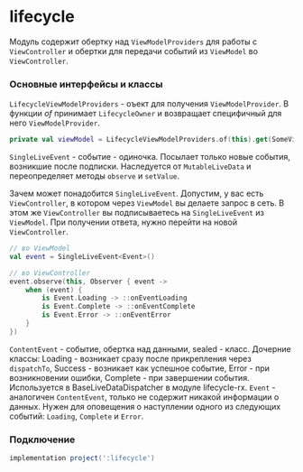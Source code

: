 lifecycle
=====

Модуль содержит обертку над `ViewModelProviders` для работы с `ViewController` и обертки для передачи событий из `ViewModel` во
`ViewController`.

### Основные интерфейсы и классы

`LifecycleViewModelProviders` - оъект для получения `ViewModelProvider`. В функции *of* принимает `LifecycleOwner` и возвращает специфичный для него `ViewModelProvider`.

```kotlin
private val viewModel = LifecycleViewModelProviders.of(this).get(SomeViewModel::class.java)
```

`SingleLiveEvent` - событие - одиночка. Посылает только новые события, возникшие после подписки. Наследуется от `MutableLiveData` и переопределяет методы `observe` и `setValue`.

Зачем может понадобится `SingleLiveEvent`. Допустим, у вас есть `ViewController`, в котором через `ViewModel` вы делаете запрос в сеть.
В этом же `ViewController` вы подписываетесь на `SingleLiveEvent` из `ViewModel`. При получении ответа, нужно перейти на новой `ViewController`.

```kotlin
// во ViewModel
val event = SingleLiveEvent<Event>()

// во ViewController
event.observe(this, Observer { event ->
    when (event) {
        is Event.Loading -> ::onEventLoading
        is Event.Complete -> ::onEventComplete
        is Event.Error -> ::onEventError
    }
})
```

`ContentEvent` - событие, обертка над данными, sealed - класс. Дочерние классы: Loading - возникает сразу после прикрепления через
`dispatchTo`, Success - возникает как успешное событие, Error - при возникновении ошибки, Complete - при завершении события.
Используется в BaseLiveDataDispatcher в модуле lifecycle-rx.
`Event` - аналогичен `ContentEvent`, только не содержит никакой информации о данных. Нужен для оповещения о наступлении одного из следующих событий:
`Loading`, `Complete` и `Error`.

### Подключение

```gradle
implementation project(':lifecycle')
```
